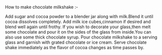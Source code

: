 How to make chocolate milkshake :-

Add sugar and cocoa powder to a blender jar along with milk.Blend it until cocoa dissolves completely. Add milk ice cubes,cinnamon if desired and blend well again until frothy. If you wish to decorate your glass,then melt some chocolate and pour it on the sides of the glass from inside.You can also use some thick chocolate syrup. Pour chocolate milkshake to a serving glass and garnish with grated chocolate or ice cream. Serve chocolate shake immediately as the flavor of cocoa changes as time passes by.